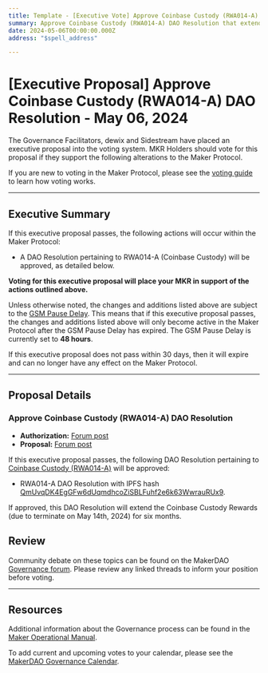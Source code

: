 ```yaml
---
title: Template - [Executive Vote] Approve Coinbase Custody (RWA014-A) DAO Resolution - May 06, 2024
summary: Approve Coinbase Custody (RWA014-A) DAO Resolution that extends the Coinbase Custody Rewards Program for six months.
date: 2024-05-06T00:00:00.000Z
address: "$spell_address"

---
```

# [Executive Proposal] Approve Coinbase Custody (RWA014-A) DAO Resolution - May 06, 2024

The Governance Facilitators, dewix and Sidestream have placed an executive proposal into the voting system. MKR Holders should vote for this proposal if they support the following alterations to the Maker Protocol.

If you are new to voting in the Maker Protocol, please see the [voting guide](https://manual.makerdao.com/governance/voting-in-makerdao/on-chain-governance) to learn how voting works.

---

## Executive Summary

If this executive proposal passes, the following actions will occur within the Maker Protocol:

- A DAO Resolution pertaining to RWA014-A (Coinbase Custody) will be approved, as detailed below.

**Voting for this executive proposal will place your MKR in support of the actions outlined above.**

Unless otherwise noted, the changes and additions listed above are subject to the [GSM Pause Delay](https://manual.makerdao.com/parameter-index/core/param-gsm-pause-delay). This means that if this executive proposal passes, the changes and additions listed above will only become active in the Maker Protocol after the GSM Pause Delay has expired. The GSM Pause Delay is currently set to **48 hours**.

If this executive proposal does not pass within 30 days, then it will expire and can no longer have any effect on the Maker Protocol.

---

## Proposal Details

### Approve Coinbase Custody (RWA014-A) DAO Resolution

- **Authorization:** [Forum post](http://forum.makerdao.com/t/proposal-to-extend-coinbase-custody-rewards/24198/4)
- **Proposal:** [Forum post](https://forum.makerdao.com/t/proposal-to-extend-coinbase-custody-rewards/24198)

If this executive proposal passes, the following DAO Resolution pertaining to [Coinbase Custody (RWA014-A)](https://makerburn.com/#/collateral/RWA014-A) will be approved:

- RWA014-A DAO Resolution with IPFS hash [QmUvqDK4EgGFw6dUqmdhcoZiSBLFuhf2e6k63WwrauRUx9](https://ipfs.io/ipfs/QmUvqDK4EgGFw6dUqmdhcoZiSBLFuhf2e6k63WwrauRUx9).

If approved, this DAO Resolution will extend the Coinbase Custody Rewards (due to terminate on May 14th, 2024) for six months.

## Review

Community debate on these topics can be found on the MakerDAO [Governance forum](https://forum.makerdao.com/). Please review any linked threads to inform your position before voting.

---

## Resources

Additional information about the Governance process can be found in the [Maker Operational Manual](https://manual.makerdao.com).

To add current and upcoming votes to your calendar, please see the [MakerDAO Governance Calendar](https://manual.makerdao.com/makerdao/calendars/governance-calendar).